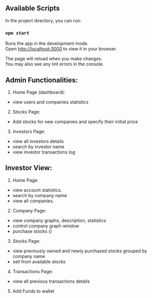 
## Available Scripts

In the project directory, you can run:

### `npm start`

Runs the app in the development mode.\
Open [http://localhost:3000](http://localhost:3000) to view it in your browser.

The page will reload when you make changes.\
You may also see any lint errors in the console.

## Admin Functionalities:
1. Home Page (dashboard):
- view users and companies statistics

2. Stocks Page:
- Add stocks for new companies and specify their initial price 

3. Investors Page:
- view all investors details
- search by investor name
- view investor transactions log 


## Investor View:

1. Home Page:
- view account statistics.
- search by company name
- view all companies.

2. Company Page:
- view company graphs, description, statistics
- control company graph window
- purchase stocks ()

3. Stocks Page:
- view previously owned and newly purchased stocks grouped by company name
- sell from available stocks

4. Transactions Page:
- view all previous transactions details

5. Add Funds to wallet 